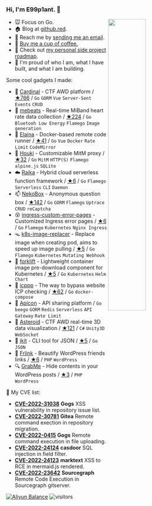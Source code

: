 <!-- <a href="https://busy.moe/"><img align="right" src="https://busy.moe/badges/2?style=for-the-badge"/></a> -->

### Hi, I'm **E99p1ant**. 👋

<a href="https://github.com/wuhan005?tab=repositories">
  <img align="right" src="https://github-readme-stats.vercel.app/api?username=wuhan005&show_icons=true&title_color=000&icon_color=0099ff&text_color=000&bg_color=ffffff&hide_border=true#gh-light-mode-only" width="45%" />
</a>

- 🐭 Focus on Go.
- 🏠 Blog at [github.red](https://github.red).
- 📩 Reach me by [sending me an email](mailto:i@github.red).
- 🤤 [Buy me a cup of coffee.](https://github.com/sponsors/wuhan005/)
- 🌃 Check out [my personal side project roadmap](https://github.com/users/wuhan005/projects/2).
- 💫 I'm proud of who I am, what I have built, and what I am building.

Some cool gadgets I made:
- 🚩 [Cardinal](https://github.com/vidar-team/Cardinal) - CTF AWD platform / [★766](https://github.com/vidar-team/Cardinal/stargazers) / `Go` `GORM` `Vue` `Server-Sent Events` `CRUD`
- 💓 [mebeats](https://github.com/wuhan005/mebeats) - Real-time MiBand heart rate data collection / [★224](https://github.com/wuhan005/mebeats/stargazers) / `Go` `Bluetooh Low Energy` `Flamego` `Image generation`
- 🔮 [Elaina](https://github.com/wuhan005/Elaina) - Docker-based remote code runner / [★41](https://github.com/wuhan005/Elaina/stargazers) / `Go` `Vue` `Docker` `Rate Limit` `CodeMirror`
- 🧹 [Houki](https://github.com/wuhan005/Houki) - Customizable MitM proxy / [★32](https://github.com/wuhan005/Houki/stargazers) / `Go` `MitM` `HTTP(S)` `Flamego` `alpine.js` `SQLite`
- ☁️ [Raika](https://github.com/wuhan005/Raika) - Hybrid cloud serverless function framework / [★6](https://github.com/wuhan005/Raika/stargazers) / `Go` `Flamego` `Serverless` `CLI` `Daemon`
- 📫 [NekoBox](https://github.com/NekoWheel/NekoBox) - Anonymous question box / [★142](https://github.com/NekoWheel/NekoBox/stargazers) / `Go` `GORM` `Flamego` `Uptrace` `CRUD` `reCaptcha`
- 😵 [ingress-custom-error-pages](https://github.com/wuhan005/ingress-custom-error-pages) - Customized Ingress error pages / [★6](https://github.com/wuhan005/ingress-custom-error-pages/stargazers) / `Go` `Flamego` `Kubernetes` `Nginx Ingress`
- 🪤 [k8s-image-replacer](https://github.com/wuhan005/k8s-image-replacer) - Replace image when creating pod, aims to speed up image pulling / [★5](https://github.com/wuhan005/k8s-image-replacer/stargazers) / `Go` `Flamego` `Kubernetes` `Mutating Webhook`
- 🚜 [forklift](https://github.com/wuhan005/forklift) - Lightweight container image pre-download component for Kubernetes / [★5](https://github.com/wuhan005/forklift/stargazers) / `Go` `Kubernetes` `Helm Chart`
- 👻 [icppp](https://github.com/wuhan005/icppp) - The way to bypass website ICP checking / [★62](https://github.com/wuhan005/icppp/stargazers) / `Go` `docker-compose`
- 👾 [Apicon](https://apicon.cn/) - API sharing platform  / `Go` `beego` `GORM` `Redis` `Serverless` `API Gateway` `Rate Limit`
- 💫 [Asteroid](https://github.com/wuhan005/Asteroid) - CTF AWD real-time 3D data visualization / [★121](https://github.com/wuhan005/Asteroid/stargazers) / `C#` `Unity3D` `WebSocket`
- 🔧 [jkit](https://github.com/wuhan005/jkit) - CLI tool for JSON / [★5](https://github.com/wuhan005/jkit/stargazers) / `Go` `JSON`
- 🔗 [Frlink](https://github.com/wuhan005/Frlink) - Beautify WordPress friends links / [★6](https://github.com/wuhan005/Frlink/stargazers) / `PHP` `WordPress`
- 🔍 [GrabMe](https://github.com/wuhan005/GrabMe) - Hide contents in your WordPress posts / [★3](https://github.com/wuhan005/GrabMe/stargazers) / `PHP` `WordPress`


🎯 My CVE list:
- [**CVE-2022-31038**](https://github.com/advisories/GHSA-xq4v-vrp9-vcf2) **Gogs** XSS vulnerability in repository issue list.
- [**CVE-2022-30781**](https://github.com/advisories/GHSA-p5f9-c9j9-g8qx) **Gitea** Remote command exection in repository migration.
- [**CVE-2022-0415**](https://github.com/advisories/GHSA-5gjh-5j4f-cpwv) **Gogs** Remote command execution in file uploading.
- [**CVE-2022-24124**](https://github.com/advisories/GHSA-m358-g4rp-533r) **casdoor** SQL injection in field filter.
- [**CVE-2022-24123**](https://github.com/advisories/GHSA-wfqr-2wcw-6gjv) **marktext** XSS to RCE in mermaid.js rendered.
- [**CVE-2022-23642**](https://github.com/sourcegraph/sourcegraph/security/advisories/GHSA-qcmp-fx72-q8q9) **Sourcegraph** Remote Code Execution in Sourcegraph gitserver.


[![Aliyun Balance](https://aliyun-balance.vercel.app/api?lang=en)](https://github.com/wuhan005/aliyun-finance-badge)
![visitors](https://visitor-badge.laobi.icu/badge?page_id=e99p1ant)
